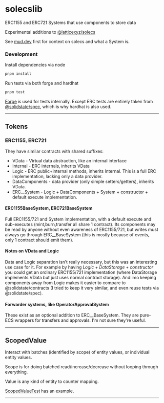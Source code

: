 # solecslib
ERC1155 and ERC721 Systems that use components to store data

Experimental additions to [@latticexyz/solecs](https://github.com/latticexyz/mud/tree/main/packages/solecs)

See [mud.dev](https://mud.dev/) first for context on solecs and what a System is.

### Development

Install dependencies via node

```bash
pnpm install
```

Run tests via both forge and hardhat

```bash
pnpm test
```

[Forge](https://book.getfoundry.sh/forge/writing-tests) is used for tests internally. Except ERC tests are entirely taken from [@solidstate/spec](https://github.com/solidstate-network/solidstate-solidity/tree/master/spec), which is why hardhat is also used.

----------

## Tokens

### ERC1155, ERC721

They have similar contracts with shared suffixes:
- VData - Virtual data abstraction, like an internal interface
- Internal - ERC internals, inherits VData
- Logic - ERC public+internal methods, inherits Internal. This is a full ERC implementation, lacking only a data provider.
- DataComponents - data provider (only simple setters/getters), inherits VData.
- ERC__System - Logic + DataComponents + System + constructor + default execute implementation.

#### ERC1155BaseSystem, ERC721BaseSystem
Full ERC1155/721 and System implementation, with a default execute and sub-executes (mint,burn,transfer all share 1 contract). Its components may be read by anyone without even awareness of ERC1155/721, but writes must always go through ERC__BaseSystem (this is mostly because of events, only 1 contract should emit them).

#### Notes on VData and Logic
Data and Logic separation isn't really necessary, but this was an interesting use case for it. For example by having *Logic + DataStorage + constructor* you could get an ordinary ERC1155/721 implementation (where DataStorage implements VData but just uses normal contract storage). And imo keeping components away from Logic makes it easier to compare to @solidstate/contracts (I tried to keep it very similar, and even reuse tests via @solidstate/spec).

#### Forwarder systems, like OperatorApprovalSystem
These exist as an optional addition to ERC__BaseSystem. They are pure-ECS wrappers for transfers and approvals. I'm not sure they're useful.

----------

## ScopedValue

Interact with batches (identified by scope) of entity values, or individual entity values.

Scope is for doing batched read/increase/decrease without looping through everything.

Value is any kind of entity to counter mapping.

[ScopedValueTest](contracts/scoped-value/test/ScopedValue.t.sol) has an example.

----------